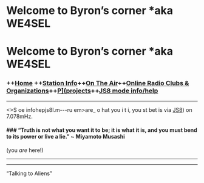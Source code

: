 # Welcome to Byron’s corner *aka WE4SEL

<h1 id="welcome-to-byrons-corner-aka-we4sel">Welcome to Byron’s corner *aka WE4SEL</h1>
<h3 id="home-station-infoon-the-aironline-radio-clubs--organizationsprojectsjs8-mode-infohelp">++<a href="index.md">Home</a> ++<a href="station.md">Station Info</a>++<a href="ontheair.md">On The Air</a>++<a href="clubs.md">Online Radio Clubs &amp; Organizations</a>++<a href="projectsd">P](projects</a>++<a href="js8help.md">JS8 mode info/help</a></h3>
<hr>
<>S oe infohepjs8l.m---ru em>are</em>_ o hat you i   t i, you st bet is via  <a href="l.com/">JS8</a>)  on 7.078mHz.</p>
<h4 id="“if-we-could-read-the-secret-history-of-our-enemies-we-should-find-in-each-man’s-life-sorrow-and-suffering-enough-to-disarm-all-hostility.”-―-henry-wadsworth-longfel “If we could read the secret history of our enemies, we should find in each man’s life sorrow and suffering enough to disarm all hostility.” ― Henry Wadsworth Longfellow</h4>
<h3 id="​“truth-is-not-what-you-want-it-to-be-it-is-what-it-is-and-you-must-bend-to-its-power-or-live-a-lie.”--miyamoto-musashi">
### ​“Truth is not what you want it to be; it is what it is, and you must bend to its power or live a lie.” ~ Miyamoto Musashi</h3>
<p>(you  <em>are</em>  here!)</p>
<hr>
<p>

---
“Talking to Aliens”

<!--stackedit_data:
eyJoaXN0b3J5IjpbLTI2Njc3MjA0NCwtMzAwMTEwNTAxXX0=
-->